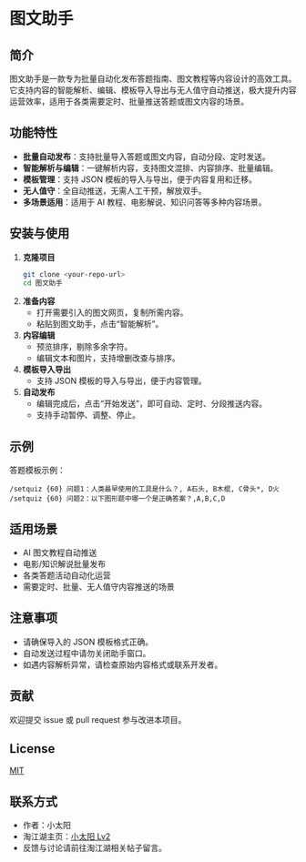 # 图文助手

## 简介

图文助手是一款专为批量自动化发布答题指南、图文教程等内容设计的高效工具。它支持内容的智能解析、编辑、模板导入导出与无人值守自动推送，极大提升内容运营效率，适用于各类需要定时、批量推送答题或图文内容的场景。

## 功能特性

- **批量自动发布**：支持批量导入答题或图文内容，自动分段、定时发送。
- **智能解析与编辑**：一键解析内容，支持图文混排、内容排序、批量编辑。
- **模板管理**：支持 JSON 模板的导入与导出，便于内容复用和迁移。
- **无人值守**：全自动推送，无需人工干预，解放双手。
- **多场景适用**：适用于 AI 教程、电影解说、知识问答等多种内容场景。

## 安装与使用

1. **克隆项目**
   ```bash
   git clone <your-repo-url>
   cd 图文助手
   ```
2. **准备内容**
   - 打开需要引入的图文网页，复制所需内容。
   - 粘贴到图文助手，点击“智能解析”。
3. **内容编辑**
   - 预览排序，剔除多余字符。
   - 编辑文本和图片，支持增删改查与排序。
4. **模板导入导出**
   - 支持 JSON 模板的导入与导出，便于内容管理。
5. **自动发布**
   - 编辑完成后，点击“开始发送”，即可自动、定时、分段推送内容。
   - 支持手动暂停、调整、停止。

## 示例

答题模板示例：
```text
/setquiz {60} 问题1：人类最早使用的工具是什么？, A石头, B木棍, C骨头*, D火
/setquiz {60} 问题2：以下图形题中哪一个是正确答案？,A,B,C,D
```

## 适用场景

- AI 图文教程自动推送
- 电影/知识解说批量发布
- 各类答题活动自动化运营
- 需要定时、批量、无人值守内容推送的场景

## 注意事项

- 请确保导入的 JSON 模板格式正确。
- 自动发送过程中请勿关闭助手窗口。
- 如遇内容解析异常，请检查原始内容格式或联系开发者。

## 贡献

欢迎提交 issue 或 pull request 参与改进本项目。

## License

[MIT](LICENSE)

## 联系方式

- 作者：小太阳
- 淘江湖主页：[小太阳 Lv2](https://jianghu.taobao.com/person/his.html?userIdStr=MFxLPCNLOmxGPG7IXFZHv0lHv8lePHlhvGk0PG9zvk8T)
- 反馈与讨论请前往淘江湖相关帖子留言。
